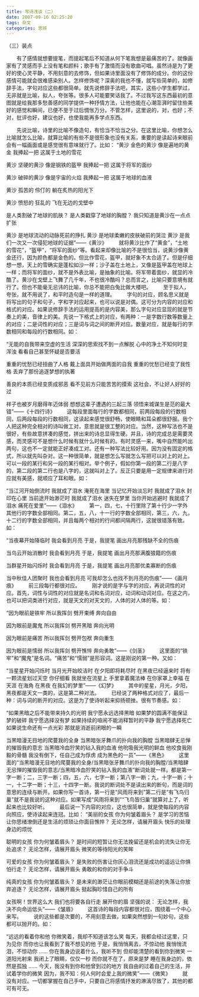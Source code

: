 ```yaml
---
title: 写诗浅谈（二）
date: 2007-09-16 02:25:20
tags: 杂文
categories: 思辨
---
```

（三）装点

&emsp;&emsp;有了感情就想要提笔，而提起笔后不知道从何下笔我想是最痛苦的了。就像画家有了灵感而手上没有笔和颜料；歌手有了激情而没有歌曲可唱。虽然诗是为了更好的使心灵平静，不用刻意的去修饰，但如果诗里面没有了修饰的成分。你的这份感情可能就会很难感染别人。怎样修饰呢？深奥的我也不懂，就写些简单的，如修辞手法，字句对应这些都很简单。就先说修辞手法吧，其实，这些小学生都学过，无非就是比喻，拟人，夸张等。很多人可能要笑话我了。不过我写这东西最初的意图就是给我那多愁善感的同学提供一种抒情方法，让他也能在心潮澎湃时留住些美好的感觉和瞬间，已便不至于过后惆怅万分。不管怎样，这里说的，对，也好；不对，批评也好，建议也好，也使我能再多学点东西。
<!-- more -->
&emsp;&emsp;先说比喻，诗里的比喻不像造句，有恰当不恰当之分。在这里比喻，你想怎么比喻就怎么比喻，就算比喻的有些不是很形象也没有关系，重要的是读起诗来眼前会有一幅画面或是感觉很有意味就行了。比如：
“黄沙
金色的黄沙
像是遍地的黄金
我捧起一把
这属于土地的雪花

黄沙
坚硬的黄沙
像是钢铁的盔甲
我捧起一把
这属于将军的面纱

黄沙
破碎的黄沙
像是宇宙的火焰
我捧起一把
这属于地球的血液

黄沙
孤苦的
伶仃的
躺在炙热的阳光下

黄沙
愤怒的
狂乱的
飞在无边的戈壁中

是人类割破了地球的肌肤？
是人类戳穿了地球的胸膛？
我只知道是黄沙在一点点扩张

黄沙
是地球流动的动脉死前的挣扎
黄沙
是地球柔嫩的皮肤破前的哭泣
黄沙
是我们一次又一次侵犯地球的证据”——《黄沙》
&emsp;&emsp;就将黄沙比作了“黄金”，“土地的雪花”，“盔甲”，“将军的面纱”等。看起来却像比喻的不是很恰当，说黄沙像黄金还行，因为颜色都是金色的。但比作雪花，盔甲，就好象不太合适了。但是仔细想一想，天上的雪确实是蓬松如沙一样；沙子盖在土地上，又像是盔甲盖在地球上一样；而将军的面纱，就不是外表比喻，是抽象的比喻。将军带着面纱，就显的冷酷了。黄沙在戈壁上飞舞了几千年，不也很冷酷吗？总而言之，比喻只要意境有就行了。但也不能毫无忌讳的比喻，你总不能把白兔比做大楼吧。
&emsp;&emsp;至于拟人，夸张，就不用说了，和平时造句是一样的道理。
&emsp;&emsp;字句的对应，顾名思义就是将写出的句子和句子，字和字对应起来，也可以说是对偶。这可分为内容的对应和格式的对应。如果说修辞手法的运用提高的是内容美，那么字句对应显现的就是节奏上的美，音律上的美。先说一下格式上的对应，有两种：一是字数行数等数量上的对应；二是词性的对应；三是词与词之间的断开对应。数量对应，就是每行的字数相同和每段的行数相同。如：

“无能的自我带来空虚的生活
深深的思索找不到一点解脱
心中的净土不知何时变浑浊
看看自己甚至怀疑是否要活

重重的忧愁已经扭曲了人格
戴上面具开始做两面的自我
重重的忧愁已经变了我性格
丢弃了那份追逐梦想的执著

善良的本质已经变质成邪恶
看不见前方只能苦苦的摸索
这社会，不让好人好好的过

祥子也被岁月磨得年迈体弱
想想这辈子遭遇的三起三落
领悟来城谋生是范的最大错”——《十四行诗》
&emsp;&emsp;这每段里面每行的字数都相同，前两段每段的行数相同，后两段每段的行数相同，这读起来感觉很舒畅，使眼睛和耳朵都很舒服。我个人把这种完全相对的诗叫做工对，意思就是很工整的对应。当然，这种写法也不是很好，有些故意拼凑的感觉，拼出来的诗总显得生硬。并且，诗的完成总是需要灵感，而灵感可不是想什么时候有就什么时候有的。有时灵感一来，嘴中自然能吟出两句，这也不一定就能正好凑成工对。还有一种写法比较好用。因为没有固定的格式，所以就先叫杂对。这一种很简单，就是想怎么写就怎么写把可以对上的对上。可以一段的某行和另一段的某行相对。举个例子，假如你第一段的第二行是八字的，第二段的第二行也是八字的，这就叫对上了。反正只要是用一定规律来进行对应就有美感，就顺应了耳和眼。如：

“当江河开始倒流时
我就成了泪水
淹死在海里
当记忆开始淡忘时
我就成了泪水
封印在心里
当前途开始渺茫时
我就成了泪水
迷失在梦里
当你开始逃避时
我就成了泪水
痛死在爱里”——《泪水》
&emsp;&emsp;第一，四，七，十行里除了第十行少一字外其他行的字数全部相同。第二，五，八，十一行的字数全部相同，第三，六，九，十二行的字数全部相同，并且每两个相对的行间都间隔两行，这就很错落有致。如：

“当夜幕开始降临时
我会看到月亮
于是，我提笔
画出月亮那残缺不全的伤痕

当乌云开始消散时
我会看到月亮
于是，我提笔
画出月亮那满腹狼籍的伤痕

当群星开始闪烁时
我会看到月亮
于是，我提笔
画出月亮那优柔寡断的伤痕

当中秋佳人团聚时
我也会看到月亮
可我却怎么也找不到月亮的伤痕”——《画月痕》
&emsp;&emsp;前三段每行都很对应。
&emsp;&emsp;刚才说的是字与字的对应，再说词性的对应。首先，词性与词性的对应就是名词和名词对应，动词和动词对应。在这之内，也可以把词类进行对应，就是天文的对天文的，人体的对人体的等。如：

“因为眼前是铁牢
所以我挥剑
劈开束缚
奔向自由

因为眼前是魔鬼
所以我挥剑
劈开黑暗
奔向光明

因为眼前是痛苦
所以我挥剑
劈开包袱
奔向重生

因为眼前是懦弱
所以我挥剑
劈开憔悴
奔向勇敢”——《剑圣》
&emsp;&emsp;这里面的“铁牢”和“魔鬼”是名词。“痛苦”和“懦弱”是形容词。这是刚说的第一种。又如：

“当星星开始闪烁时
当月光开始皎洁时
在夕阳即将耗尽时
在黑夜已经逼来时
将有一颗流星划过天空
你仔细看
我就坐在流星上
手里拿着魔法棒
在你家罩上幸福
在天涯
在海角
在黑夜
在我幻的梦里”——《幻梦》
&emsp;&emsp;其中的星星，月光，夕阳，黑夜都是天文一类的，这是第二种对法。
&emsp;&emsp;已经说了两种格式对应了，最后一种：词与词的断开的对应。这是为了使诗听起来抑扬顿挫。很有节奏感。如：

“如果黑暗之后不能带来持久的光明
我宁愿永远选择黑暗
如果梦的圆满不能保证梦的破碎
我宁愿选择没有梦
如果持续的喧闹不能消释暂时的平静
我宁愿选择死亡
如果说生命还有一点光彩
那就是消逝前闭眼的一瞬

当黑暗漫无目地的爬蔓我的全身
当黑暗张牙舞爪的扑向我的胸膛
当黑暗肆无忌惮的摧毁我的意志
当黑暗冷血狞笑的钻入我的血液
他吮吸我光明的鲜血
他咬食我刚毅的骨髓
我没有倒下，任自己成为俘虏
成为黑色的一员”——《黑色》
&emsp;&emsp;这里面的“当黑暗漫无目地的爬蔓我的全身/当黑暗张牙舞爪的扑向我的胸膛/当黑暗肆无忌惮的摧毁我的意志/当黑暗冷血狞笑的钻入我的血液”断词处就一样。都是第一字一断；二，三字一断；四，五，六，七字一断；第八字一断；九，十字一断；十一，十二字一断；十三，十四字一断。我说的断词处不是读出来的断句，而是词的意思的连续与断开。如果你写一首诗，第一行是“风雨将来到”第二行是“有飞鸟归巢”就不是我说的这种对应。如果写成“风雨将来到”“飞鸟皆归巢”就算对上了，听起来也比较好听。
&emsp;&emsp;最后说一下内容的对应，这也很简单，就是使每段的内容向照应，使诗读起来连冠。比如：
“美丽的女孩
你为何皱着眉头？
是学习的苦恼让你思绪潦倒还是生活的烦琐让你面目憔悴？
无论怎样，请展开眉头
快乐的处理身边的烦忧

聪明的女孩
你为何皱着眉头？
是时间的短暂让你无法挽留还是机会的流失让你无处追求？
无论怎样，请展开眉头
微笑的等待阳光的笑眸

可爱的女孩
你为何皱着眉头？
是失败的伤害让你灰心泪流还是成功的遥远让你惧怕行走？
无论怎样，请展开眉头
勇敢的和你的对手争斗

纯真的女孩
你为何皱着眉头？
是未来的渺茫让你眼前模糊还是前途的失落让你放弃追逐？
无论怎样，请展开眉头
挺起胸珍惜自己的所有

女孩啊！世界这么大
我们也将要各自行走
展开你的眉
坚强的说：
无论怎样，我决不向命运低头”——《皱眉》
&emsp;&emsp;这首诗的每段内容都很对应，围绕着一个中心来写。
&emsp;&emsp;说的这些都是次要的，不用刻意去做，如果突然想到一句妙句，这些都可以抛开的。如：

“远远的看着你和他
你微笑着，我却不知道该怎么笑
每天，我都会经过这里，只为见你
而你也让我看到了我不想见的他
于是，我悄悄离去，不惊动他
我悄悄流泪，不惊动你
……
你在我身边说着什么，我听不到
但却能清楚的看到你到微笑
一道阳光射来
我闭上了眼睛，仅仅一秒
而你就不在了，原来是梦
睡在我身边的，依然是孤独
……
今天，我没有到你和他曾到过的地方
我自由的过着自己的生活，并试着学你的微笑
因为，我不知：何人何时会爱上我的微笑”——《微笑》
&emsp;&emsp;就没有对应。一切都掌握在自己手中，只要自己将感情抒发的淋漓尽致了，其他的都可有可无。